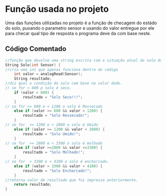 # Função usada no projeto
Uma das funções utilizadas no projeto é a função de checagem do estádo do solo, puxando o parametro sensor e usando do valor entregue por ele para checar qual tipo de resposta o programa deve da com base neste.

## Código Comentado

```cpp
//função que devolve uma string escrita com a situação atual do solo do sensor usando o parametro sensor.
String Solo(int Sensor) {
//cria uma int que apenas funciona dentro do código
    int valor = analogRead(Sensor);
    String resultado;
//diz qual a condição do solo com base no valor dado.
// se for < 600 p solo é seco.
    if (valor < 600) {
        resultado = "Solo Seco!!!";
    }
// se for >= 600 e < 1200 o solo é Ressecado
    else if (valor >= 600 && valor < 1200) {
        resultado = "Solo Ressecado!";
    }
// se for  >= 1200 e < 2800 o solo é Umido
    else if (valor >= 1200 && valor < 2800) {
        resultado = "Solo Umido!";
    }
// se for  >= 2800 e < 3300 o solo é molhado
    else if (valor >=2800 && valor <=3300) {
        resultado = "Solo Molhado!";
    }
// se for  > 3300 e < 4100 o solo é encharcado.
    else if (valor > 3300 && valor < 4100) {
        resultado = "Solo Encharcado!";
    }
//retorna valor de resultado que foi impresso anteriormente.
    return resultado;
}
